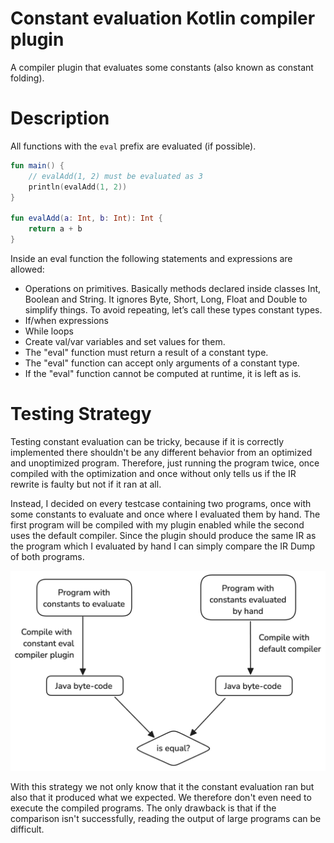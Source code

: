 # Constant evaluation Kotlin compiler plugin

A compiler plugin that evaluates some constants (also known as constant folding).

# Description
All functions with the `eval` prefix are evaluated (if possible).

```Kotlin
fun main() {
    // evalAdd(1, 2) must be evaluated as 3
    println(evalAdd(1, 2))
}

fun evalAdd(a: Int, b: Int): Int {
    return a + b
}
```

Inside an eval function the following statements and expressions are allowed:

- Operations on primitives. Basically methods declared inside classes Int, Boolean and String. It ignores Byte, Short, 
    Long, Float and Double to simplify things. To avoid repeating, let’s call these types constant types.
- If/when expressions
- While loops
- Create val/var variables and set values for them.
- The "eval" function must return a result of a constant type.
- The "eval" function can accept only arguments of a constant type.
- If the "eval" function cannot be computed at runtime, it is left as is.

# Testing Strategy

Testing constant evaluation can be tricky, because if it is correctly implemented there shouldn't be any different 
behavior from an optimized and unoptimized program. Therefore, just running the program twice, once compiled with the 
optimization and once without only tells us if the IR rewrite is faulty but not if it ran at all.

Instead, I decided on every testcase containing two programs, once with some constants to evaluate and once where I
evaluated them by hand. The first program will be compiled with my plugin enabled while the second uses the default 
compiler. Since the plugin should produce the same IR as the program which I evaluated by hand I can simply compare the
IR Dump of both programs.

![Testing Pipeline](testing-pipeline.png)

With this strategy we not only know that it the constant evaluation ran but also that it produced what we expected. We 
therefore don't even need to execute the compiled programs. The only drawback is that if the comparison isn't 
successfully, reading the output of large programs can be difficult.
